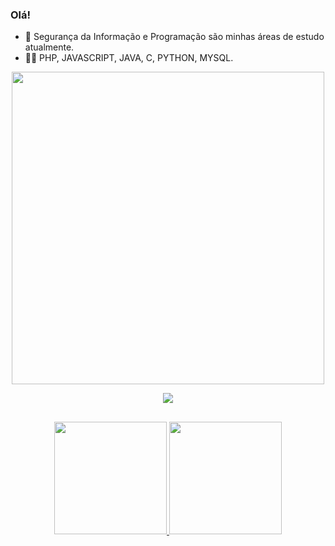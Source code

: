 ### Olá! ###
  
- 🔭 Segurança da Informação e Programação são minhas áreas de estudo atualmente.
- 👩‍💻 PHP, JAVASCRIPT, JAVA, C, PYTHON, MYSQL.


<p align = "center"><img style="" src="https://media.giphy.com/media/kbRb4eyCNC0aMz5x68/giphy.gif?cid=ecf05e47qrxnxw58tpsfgujmlm7mpt43wmyq8ck61ost6g25&rid=giphy.gif&ct=g" width="500"></p>

<div align = "center"> 
  <a href="https://www.linkedin.com/in/thainá-goes-3049371b8/" target="_blank"><img src="https://img.shields.io/badge/-LinkedIn-%230077B5?style=for-the-badge&logo=linkedin&logoColor=white" target="_blank"></a> 
</div>

 ##

<div align="center">
  <a href="https://github.com/thainasampaio">
  <img height="180em" src="https://github-readme-stats.vercel.app/api?username=thainasampaio&show_icons=true&theme=midnight-purple&include_all_commits=true&count_private=true"/>
  <img height="180em" src="https://github-readme-stats.vercel.app/api/top-langs/?username=thainasampaio&layout=compact&langs_count=7&theme=midnight-purple"/>
</div>
 
  
  
  
 
